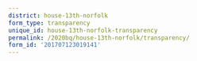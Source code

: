 ```yaml
---
district: house-13th-norfolk
form_type: transparency
unique_id: house-13th-norfolk-transparency
permalink: /2020bq/house-13th-norfolk/transparency/
form_id: '201707123019141'
---
```

